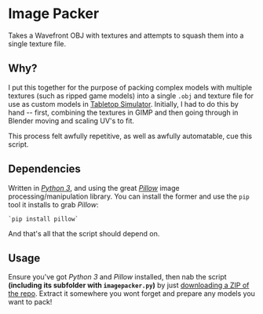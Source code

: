 # Image Packer
Takes a Wavefront OBJ with textures and attempts to squash them into a single texture file.

## Why?
I put this together for the purpose of packing complex models with multiple textures (such as ripped game models) into a single `.obj` and texture file for use as custom models in [Tabletop Simulator](http://berserk-games.com/tabletop-simulator/).
Initially, I had to do this by hand -- first, combining the textures in GIMP and then going through in Blender moving and scaling UV's to fit.

This process felt awfully repetitive, as well as awfully automatable, cue this script.

## Dependencies
Written in [*Python 3*](https://www.python.org/downloads/), and using the great [*Pillow*](https://python-pillow.github.io/) image processing/manipulation library.
You can install the former and use the `pip` tool it installs to grab *Pillow*:

    `pip install pillow`

And that's all that the script should depend on.

## Usage
Ensure you've got *Python 3* and *Pillow* installed, then nab the script **(including its subfolder with `imagepacker.py`)** by just [downloading a ZIP of the repo](https://github.com/theFroh/imagepacker/archive/master.zip). 
Extract it somewhere you wont forget and prepare any models you want to pack!
